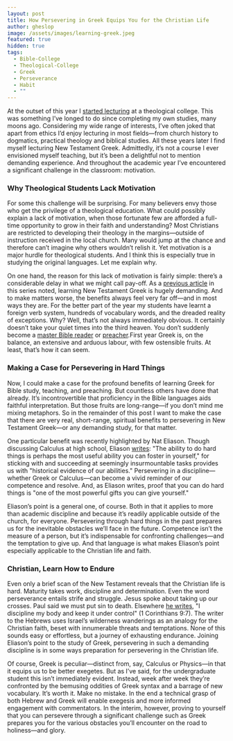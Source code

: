 ```yaml
---
layout: post
title: How Persevering in Greek Equips You for the Christian Life
author: gheslop
image: /assets/images/learning-greek.jpeg
featured: true
hidden: true
tags:
  - Bible-College
  - Theological-College
  - Greek
  - Perseverance
  - Habit
  - ""
---
```

At the outset of this year I [started lecturing](https://rekindle.co.za/content/2023-02-15-learn-greek) at a theological college. This was something I’ve longed to do since completing my own studies, many moons ago. Considering my wide range of interests, I’ve often joked that apart from ethics I’d enjoy lecturing in most fields—from church history to dogmatics, practical theology and biblical studies. All these years later I find myself lecturing New Testament Greek. Admittedly, it’s not a course I ever envisioned myself teaching, but it’s been a delightful not to mention demanding experience. And throughout the academic year I’ve encountered a significant challenge in the classroom: motivation.

### Why Theological Students Lack Motivation

For some this challenge will be surprising. For many believers envy those who get the privilege of a theological education. What could possibly explain a lack of motivation, when those fortunate few are afforded a full-time opportunity to grow in their faith and understanding? Most Christians are restricted to developing their theology in the margins—outside of instruction received in the local church. Many would jump at the chance and therefore can’t imagine why others wouldn’t relish it. Yet motivation is a major hurdle for theological students. And I think this is especially true in studying the original languages. Let me explain why.

On one hand, the reason for this lack of motivation is fairly simple: there’s a considerable delay in what we might call pay-off. As a [previous article](https://rekindle.co.za/content/2023-03-24-how-failing-greek-can-help-you-love-god) in this series noted, learning New Testament Greek is hugely demanding. And to make matters worse, the benefits always feel very far off—and in most ways they are. For the better part of the year my students have learnt a foreign verb system, hundreds of vocabulary words, and the dreaded reality of exceptions. Why? Well, that’s not always immediately obvious. It certainly doesn’t take your quiet times into the third heaven. You don’t suddenly become a [master Bible reader](https://rekindle.co.za/content/2021-04-14-bible-believing-1-thessalonians) or [preacher](https://rekindle.co.za/content/2022-04-28-preaching-great-exegesis-without-prayer-is-public-speaking).First year Greek is, on the balance, an extensive and arduous labour, with few ostensible fruits. At least, that’s how it can seem.

### Making a Case for Persevering in Hard Things

Now, I could make a case for the profound benefits of learning Greek for Bible study, teaching, and preaching. But countless others have done that already. It’s incontrovertible that proficiency in the Bible languages aids faithful interpretation. But those fruits are long-range—if you don’t mind me mixing metaphors. So in the remainder of this post I want to make the case that there are very real, short-range, spiritual benefits to persevering in New Testament Greek—or any demanding study, for that matter.

One particular benefit was recently highlighted by Nat Eliason. Though discussing Calculus at high school, Eliason [writes](https://blog.nateliason.com/p/proof-you-can-do-hard-things?utm_source=post-email-title&publication_id=882098&post_id=134367754&isFreemail=true): "The ability to do hard things is perhaps the most useful ability you can foster in yourself," for sticking with and succeeding at seemingly insurmountable tasks provides us with "historical evidence of our abilities." Persevering in a discipline—whether Greek or Calculus—can become a vivid reminder of our competence and resolve. And, as Eliason writes, proof that you can do hard things is "one of the most powerful gifts you can give yourself."

Eliason’s point is a general one, of course. Both in that it applies to more than academic discipline and because it’s readily applicable outside of the church, for everyone. Persevering through hard things in the past prepares us for the inevitable obstacles we’ll face in the future. Competence isn’t the measure of a person, but it’s indispensable for confronting challenges—and the temptation to give up. And that language is what makes Eliason’s point especially applicable to the Christian life and faith.

### Christian, Learn How to Endure

Even only a brief scan of the New Testament reveals that the Christian life is hard. Maturity takes work, discipline and determination. Even the word perseverance entails strife and struggle. Jesus spoke about taking up our crosses. Paul said we must put sin to death. Elsewhere [he writes](https://rekindle.co.za/content/john-owen-and-asceticism/), "I discipline my body and keep it under control" (1 Corinthians 9:7). The writer to the Hebrews uses Israel’s wilderness wanderings as an analogy for the Christian faith, beset with innumerable threats and temptations. None of this sounds easy or effortless, but a journey of exhausting endurance. Joining Eliason’s point to the study of Greek, persevering in such a demanding discipline is in some ways preparation for persevering in the Christian life.

Of course, Greek is peculiar—distinct from, say, Calculus or Physics—in that it equips us to be better exegetes. But as I’ve said, for the undergraduate student this isn’t immediately evident. Instead, week after week they’re confronted by the bemusing oddities of Greek syntax and a barrage of new vocabulary. It’s worth it. Make no mistake. In the end a technical grasp of both Hebrew and Greek will enable exegesis and more informed engagement with commentators. In the interim, however, proving to yourself that you can persevere through a significant challenge such as Greek prepares you for the various obstacles you’ll encounter on the road to holiness—and glory.